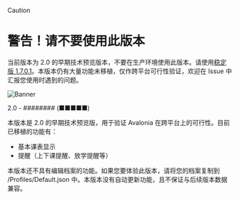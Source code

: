> [!caution]
> # 警告！请不要使用此版本
> 
> 当前版本为 2.0 的早期技术预览版本，不要在生产环境使用此版本。请使用[稳定版 1.7.0.1](https://github.com/ClassIsland/ClassIsland/releases/tag/1.7.0.1)。本版本仍有大量功能未移植，仅作跨平台可行性验证，欢迎在 Issue 中汇报您使用时遇到的问题。

![Banner](https://res.classisland.tech/banners/2.0/1.7.101.0.webp)

2.0 - \#\#\#\#\#\#\#\# (■■■■■)

本版本是 2.0 的早期技术预览版，用于验证 Avalonia 在跨平台上的可行性。目前已移植的功能有：

- 基本课表显示
- 提醒（上下课提醒、放学提醒等）

本版本还不具有编辑档案的功能。如果您要体验此版本，请将您的档案复制到 /Profiles/Default.json 中。本版本没有自动更新功能，且不保证与后续版本数据兼容。